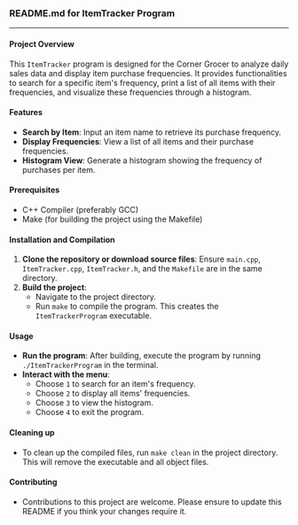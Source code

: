### README.md for ItemTracker Program

---

#### Project Overview
This `ItemTracker` program is designed for the Corner Grocer to analyze daily sales data and display item purchase frequencies. It provides functionalities to search for a specific item's frequency, print a list of all items with their frequencies, and visualize these frequencies through a histogram.

#### Features
- **Search by Item**: Input an item name to retrieve its purchase frequency.
- **Display Frequencies**: View a list of all items and their purchase frequencies.
- **Histogram View**: Generate a histogram showing the frequency of purchases per item.

#### Prerequisites
- C++ Compiler (preferably GCC)
- Make (for building the project using the Makefile)

#### Installation and Compilation
1. **Clone the repository or download source files**: Ensure `main.cpp`, `ItemTracker.cpp`, `ItemTracker.h`, and the `Makefile` are in the same directory.
2. **Build the project**:
   - Navigate to the project directory.
   - Run `make` to compile the program. This creates the `ItemTrackerProgram` executable.

#### Usage
- **Run the program**: After building, execute the program by running `./ItemTrackerProgram` in the terminal.
- **Interact with the menu**:
  - Choose `1` to search for an item's frequency.
  - Choose `2` to display all items' frequencies.
  - Choose `3` to view the histogram.
  - Choose `4` to exit the program.

#### Cleaning up
- To clean up the compiled files, run `make clean` in the project directory. This will remove the executable and all object files.

#### Contributing
- Contributions to this project are welcome. Please ensure to update this README if you think your changes require it.

